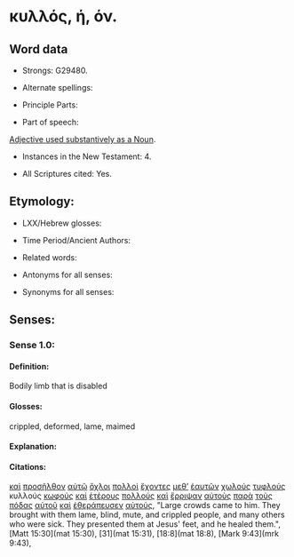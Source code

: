 # κυλλός, ή, όν.

<!-- Status: S2=NeedsReview -->
<!-- Lexica used for edits: BDAG, FFM, LN, A-S -->

## Word data

* Strongs: G29480.


* Alternate spellings:

* Principle Parts: 

* Part of speech: 

[Adjective used substantively as a Noun](http://ugg.readthedocs.io/en/latest/noun_substantive_adj.html).

* Instances in the New Testament: 4.

* All Scriptures cited: Yes.

## Etymology: 

* LXX/Hebrew glosses: 

* Time Period/Ancient Authors: 

* Related words: 

* Antonyms for all senses:

* Synonyms for all senses: 

## Senses:

### Sense 1.0:

#### Definition: 

Bodily limb that is disabled

#### Glosses:

crippled, deformed, lame, maimed

#### Explanation:

#### Citations:

[καὶ](../G25320/01.md) [προσῆλθον](../G43340/01.md) [αὐτῷ](../G08460/01.md) [ὄχλοι](../G37930/01.md) [πολλοὶ](../G41830/01.md) [ἔχοντες](../G21920/01.md) [μεθ’](../G33260/01.md) [ἑαυτῶν](../G14380/01.md) [χωλούς](../G55600/01.md) [τυφλούς](../G51850/01.md) κυλλούς [κωφούς](../G29740/01.md) [καὶ](../G25320/01.md) [ἑτέρους](../G20870/01.md) [πολλούς](../G41830/01.md) [καὶ](../G25320/01.md) [ἔρριψαν](../G44960/01.md) [αὐτοὺς](../G08460/01.md) [παρὰ](../G38440/01.md) [τοὺς](../G35880/01.md) [πόδας](../G42280/01.md) [αὐτοῦ](../G08460/01.md) [καὶ](../G25320/01.md) [ἐθεράπευσεν](../G23230/01.md) [αὐτούς](../G08460/01.md), 
"Large crowds came to him. They brought with them lame, blind, mute, and crippled people, and many others who were sick. They presented them at Jesus' feet, and he healed them.", 
[Matt 15:30](mat 15:30),  [31](mat 15:31),  [18:8](mat 18:8),  [Mark 9:43](mrk 9:43), 
